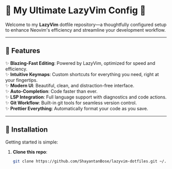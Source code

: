 # 🚀 My Ultimate LazyVim Config 🚀  

Welcome to my **LazyVim** dotfile repository—a thoughtfully configured setup to enhance Neovim's efficiency and streamline your development workflow.

---

## 🌟 Features
✨ **Blazing-Fast Editing**: Powered by LazyVim, optimized for speed and efficiency.  
✨ **Intuitive Keymaps**: Custom shortcuts for everything you need, right at your fingertips.  
✨ **Modern UI**: Beautiful, clean, and distraction-free interface.  
✨ **Auto-Completion**: Code faster than ever.  
✨ **LSP Integration**: Full language support with diagnostics and code actions.  
✨ **Git Workflow**: Built-in git tools for seamless version control.  
✨ **Prettier Everything**: Automatically format your code as you save.  

---

## 🚀 Installation  

Getting started is simple:

1. **Clone this repo**:
   ```bash
   git clone https://github.com/ShayantanBose/lazyvim-dotfiles.git ~/.config/nvim/lua/plugins
